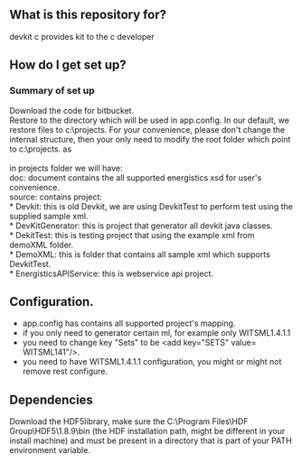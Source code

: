 ##  What is this repository for? 
  devkit c provides kit to the c developer  

##   How do I get set up?   
###   Summary of set up  
Download the code for bitbucket.  
Restore to the directory which will be used in app.config. In our default, we restore files to c:\projects. For your convenience, please don't change the internal structure, then your only need to modify the root folder which point to c:\projects. as   
  <add key="ROOT_FOLDER" value="C:\Projects" />  
 in projects folder we will have:   
 doc: document contains the all supported energistics xsd for user's convenience.   
 source: contains project:   
    *  Devkit:  this is old Devkit, we are using DevkitTest to perform test using the supplied sample xml.   
    *  DevKitGenerator: this is project that generator all devkit java classes.    
    *  DekitTest: this is testing project that using the example xml from demoXML folder.   
    *  DemoXML: this is folder that contains all sample xml which supports DevkitTest.   
    *  EnergisticsAPIService: this is webservice api project.   

##   Configuration.    
*  app.config has contains all supported project's mapping.  
* if you only need to generator certain ml, for example only WITSML1.4.1.1  
* you need to change key "Sets" to be <add key="SETS" value= WITSML141"/>.  
* you need to have WITSML1.4.1.1 configuration, you might or might not remove rest configure.    

##    Dependencies

  Download the HDF5library, make sure the C:\Program Files\HDF Group\HDF5\1.8.9\bin (the HDF installation path,   might be different in your install machine) and must be present in a directory that is part of your PATH environment variable.